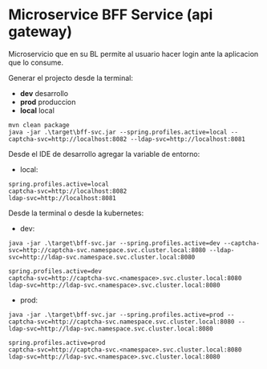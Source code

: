 # Microservice BFF Service (api gateway)

Microservicio que en su BL permite al usuario hacer login ante la aplicacion que lo consume.

Generar el projecto desde la terminal:
- **dev** desarrollo
- **prod** produccion
- **local** local

```text
mvn clean package
java -jar .\target\bff-svc.jar --spring.profiles.active=local --captcha-svc=http://localhost:8082 --ldap-svc=http://localhost:8081
```

Desde el IDE de desarrollo agregar la variable de entorno:

- local:
```text
spring.profiles.active=local
captcha-svc=http://localhost:8082
ldap-svc=http://localhost:8081
```

Desde la terminal o desde la kubernetes:
- dev:
```text
java -jar .\target\bff-svc.jar --spring.profiles.active=dev --captcha-svc=http://captcha-svc.namespace.svc.cluster.local:8080 --ldap-svc=http://ldap-svc.namespace.svc.cluster.local:8080
```
```text
spring.profiles.active=dev
captcha-svc=http://captcha-svc.<namespace>.svc.cluster.local:8080
ldap-svc=http://ldap-svc.<namespace>.svc.cluster.local:8080
```
- prod:
```text
java -jar .\target\bff-svc.jar --spring.profiles.active=prod --captcha-svc=http://captcha-svc.namespace.svc.cluster.local:8080 --ldap-svc=http://ldap-svc.namespace.svc.cluster.local:8080
```
```text
spring.profiles.active=prod
captcha-svc=http://captcha-svc.<namespace>.svc.cluster.local:8080
ldap-svc=http://ldap-svc.<namespace>.svc.cluster.local:8080
```
